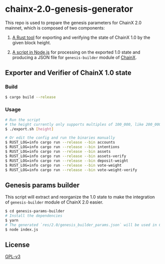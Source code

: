 # chainx-2.0-genesis-generator

This repo is used to prepare the genesis parameters for ChainX 2.0 mainnet, which is composed of two components:

1. [A Rust tool](Cargo.toml) for exporting and verifying the state of ChainX 1.0 by the given block height.

2. [A script in Node.js](genesis-params-builder) for processing on the exported 1.0 state and producing a JSON file for `genesis-builder` module of [ChainX](https://github.com/chainx-org/ChainX).

## Exporter and Verifier of ChainX 1.0 state

### Build

```bash
$ cargo build --release
```

### Usage

```bash
# Run the script
# the height currently only supports multiples of 100_000, like 200_000, 20_000_000
$ ./export.sh [height]

# Or edit the config and run the binaries manually
$ RUST_LOG=info cargo run --release --bin accounts
$ RUST_LOG=info cargo run --release --bin intentions
$ RUST_LOG=info cargo run --release --bin assets
$ RUST_LOG=info cargo run --release --bin assets-verify
$ RUST_LOG=info cargo run --release --bin deposit-weight
$ RUST_LOG=info cargo run --release --bin vote-weight
$ RUST_LOG=info cargo run --release --bin vote-weight-verify
```

## Genesis params builder

This script will extract and reorganize the 1.0 state to make the integration of `genesis-builder` module of ChainX 2.0 easier.

```bash
$ cd genesis-params-builder
# Install the dependencies
$ yarn
# The generated `res/2.0/genesis_builder_params.json` will be used in ChainX 2.0 genesis initialization.
$ node index.js
```

## License

[GPL-v3](LICENSE)
